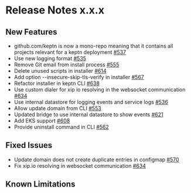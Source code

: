 # Release Notes x.x.x

## New Features
- github.com/keptn is now a mono-repo meaning that it contains all projects relevant for a keptn deployment [#537](https://github.com/keptn/keptn/issues/537)
- Use new logging format [#535](https://github.com/keptn/keptn/issues/535)
- Remove Git email from install process [#555](https://github.com/keptn/keptn/issues/555)
- Delete unused scripts in installer [#614](https://github.com/keptn/keptn/issues/614)
- Add option --insecure-skip-tls-verify in installer [#567](https://github.com/keptn/keptn/issues/567)
- Refactor installer in keptn CLI [#638](https://github.com/keptn/keptn/issues/638)
- Use custom dialer for xip io resolving in the websocket communication [#634](https://github.com/keptn/keptn/issues/634)
- Use internal datastore for logging events and service logs [#536](https://github.com/keptn/keptn/issues/536)
- Allow update domain from CLI [#553](https://github.com/keptn/keptn/issues/553)
- Updated bridge to use internal datastore to show events [#621](https://github.com/keptn/keptn/issues/621)
- Add EKS support [#608](https://github.com/keptn/keptn/issues/608)
- Provide uninstall command in CLI [#562](https://github.com/keptn/keptn/issues/562)

## Fixed Issues
- Update domain does not create duplicate entries in configmap [#570](https://github.com/keptn/keptn/issues/570)
- Fix xip.io resolving in websocket communication [#634](https://github.com/keptn/keptn/issues/634)

## Known Limitations
